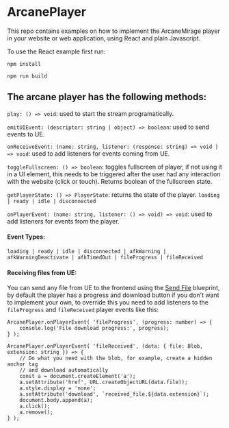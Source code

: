 # ArcanePlayer

This repo contains examples on how to implement the ArcaneMirage player in your website or web application, using React and plain Javascript.

To use the React example first run: 

`npm install`

`npm run build`

## The arcane player has the following methods:

`play: () => void`: used to start the stream programatically.

`emitUIEvent: (descriptor: string | object) => boolean`: used to send events to UE.

`onReceiveEvent: (name: string, listener: (response: string) => void ) => void`: used to add listeners for events coming from UE.

`toggleFullscreen: () => boolean`: toggles fullscreen of player, if not using it in a UI element, this needs to be triggered after the user had any interaction with the website (click or touch). Returns boolean of the fullscreen state.

`getPlayerState: () => PlayerState`: returns the state of the player. `loading | ready | idle | disconnected`

`onPlayerEvent: (name: string, listener: () => void) => void`: used to add listeners for events from the player.

#### Event Types:
`loading | ready | idle | disconnected | afkWarning | afkWarningDeactivate | afkTimedOut | fileProgress | fileReceived`

#### Receiving files from UE:
You can send any file from UE to the frontend using the [Send File](https://docs.unrealengine.com/5.3/en-US/BlueprintAPI/PixelStreaming/SendFile/) blueprint, by default the player has a progress and download button if you don't want to implement your own, to override this you need to add listeners to the `fileProgress` and `fileReceived` player events like this:

```
ArcanePlayer.onPlayerEvent( 'fileProgress', (progress: number) => {
    console.log('File download progress:', progress);
} );

ArcanePlayer.onPlayerEvent( 'fileReceived', (data: { file: Blob, extension: string }) => {
    // Do what you need with the blob, for example, create a hidden anchor tag
    // and download automatically
    const a = document.createElement('a');
    a.setAttribute('href', URL.createObjectURL(data.file));
    a.style.display = 'none';
    a.setAttribute('download', `received_file.${data.extension}`);
    document.body.append(a);
    a.click();
    a.remove();
} );

```